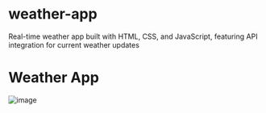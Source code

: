 # weather-app
Real-time weather app built with HTML, CSS, and JavaScript, featuring API integration for current weather updates

# Weather App
![image](https://github.com/user-attachments/assets/2a8c2d06-dba3-44b5-90b0-795168395379)

